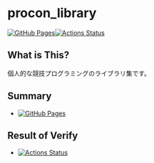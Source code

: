 # procon_library

 [![GitHub Pages](https://img.shields.io/static/v1?label=GitHub+Pages&message=+&color=brightgreen&logo=github)](https://knagakura.github.io/procon_library/)[![Actions Status](https://github.com/knagakura/procon_library/workflows/verify/badge.svg)](https://github.com/knagakura/procon_library/actions) 
## What is This?
個人的な競技プログラミングのライブラリ集です。
## Summary
-  [![GitHub Pages](https://img.shields.io/static/v1?label=GitHub+Pages&message=+&color=brightgreen&logo=github)](https://knagakura.github.io/procon_library/)

## Result of Verify
- [![Actions Status](https://github.com/knagakura/procon_library/workflows/verify/badge.svg)](https://github.com/knagakura/procon_library/actions)
